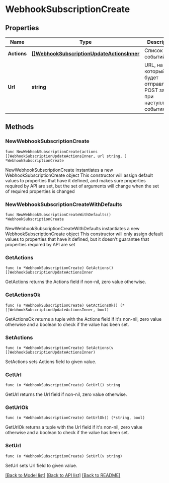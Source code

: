 # WebhookSubscriptionCreate

## Properties

Name | Type | Description | Notes
------------ | ------------- | ------------- | -------------
**Actions** | [**[]WebhookSubscriptionUpdateActionsInner**](WebhookSubscriptionUpdateActionsInner.md) | Cписок событий | 
**Url** | **string** | URL, на который будет отправляться POST запрос при наступлении события | 

## Methods

### NewWebhookSubscriptionCreate

`func NewWebhookSubscriptionCreate(actions []WebhookSubscriptionUpdateActionsInner, url string, ) *WebhookSubscriptionCreate`

NewWebhookSubscriptionCreate instantiates a new WebhookSubscriptionCreate object
This constructor will assign default values to properties that have it defined,
and makes sure properties required by API are set, but the set of arguments
will change when the set of required properties is changed

### NewWebhookSubscriptionCreateWithDefaults

`func NewWebhookSubscriptionCreateWithDefaults() *WebhookSubscriptionCreate`

NewWebhookSubscriptionCreateWithDefaults instantiates a new WebhookSubscriptionCreate object
This constructor will only assign default values to properties that have it defined,
but it doesn't guarantee that properties required by API are set

### GetActions

`func (o *WebhookSubscriptionCreate) GetActions() []WebhookSubscriptionUpdateActionsInner`

GetActions returns the Actions field if non-nil, zero value otherwise.

### GetActionsOk

`func (o *WebhookSubscriptionCreate) GetActionsOk() (*[]WebhookSubscriptionUpdateActionsInner, bool)`

GetActionsOk returns a tuple with the Actions field if it's non-nil, zero value otherwise
and a boolean to check if the value has been set.

### SetActions

`func (o *WebhookSubscriptionCreate) SetActions(v []WebhookSubscriptionUpdateActionsInner)`

SetActions sets Actions field to given value.


### GetUrl

`func (o *WebhookSubscriptionCreate) GetUrl() string`

GetUrl returns the Url field if non-nil, zero value otherwise.

### GetUrlOk

`func (o *WebhookSubscriptionCreate) GetUrlOk() (*string, bool)`

GetUrlOk returns a tuple with the Url field if it's non-nil, zero value otherwise
and a boolean to check if the value has been set.

### SetUrl

`func (o *WebhookSubscriptionCreate) SetUrl(v string)`

SetUrl sets Url field to given value.



[[Back to Model list]](../README.md#documentation-for-models) [[Back to API list]](../README.md#documentation-for-api-endpoints) [[Back to README]](../README.md)


